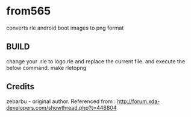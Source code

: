 from565
=======

converts rle android boot images to png format

BUILD
-----
change your <filename>.rle to logo.rle and replace the current file.
and execute the below command.
make rletopng

## Credits
zebarbu - original author.
Referenced from : http://forum.xda-developers.com/showthread.php?t=448804
